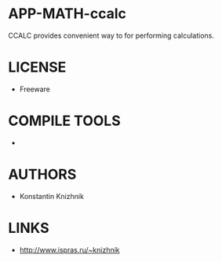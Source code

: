 APP-MATH-ccalc
==============

CCALC provides convenient way to for performing calculations.

LICENSE
===============
* Freeware

COMPILE TOOLS
===============
* 

AUTHORS
===============
* Konstantin Knizhnik

LINKS
===============
* http://www.ispras.ru/~knizhnik
